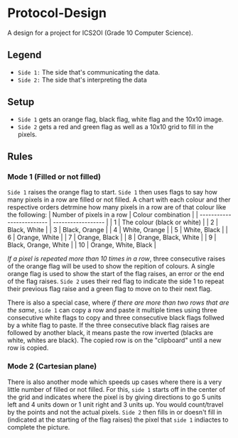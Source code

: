 # Protocol-Design
A design for a project for ICS2OI (Grade 10 Computer Science).
## Legend
- `Side 1:` The side that's communicating the data.
- `Side 2:` The side that's interpreting the data
## Setup
- `Side 1` gets an orange flag, black flag, white flag and the 10x10 image.
- `Side 2` gets a red and green flag as well as a 10x10 grid to fill in the pixels.
## Rules
### Mode 1 (Filled or not filled)
`Side 1` raises the orange flag to start. `Side 1` then uses flags to say how many pixels in a row are filled or not filled. A chart with each colour and ther respective orders detrmine how many pixels in a row are of that colour like the following:
| Number of pixels in a row | Colour combination |
| ------------------------- | ------------------ |
| 1 | The colour (black or white) |
| 2 | Black, White |
| 3 | Black, Orange |
| 4 | White, Orange |
| 5 | White, Black |
| 6 | Orange, White |
| 7 | Orange, Black |
| 8 | Orange, Black, White |
| 9 | Black, Orange, White |
| 10 | Orange, White, Black |

*If a pixel is repeated more than 10 times in a row*, three consecutive raises of the orange flag will be used to show the repition of colours. A single orange flag is used to show the start of the flag raises, an error or the end of the flag raises.
`Side 2` uses their red flag to indicate the side 1 to repeat their previous flag raise and a green flag to move on to their next flag.

There is also a special case, where *if there are more than two rows that are the same*, `side 1` can copy a row and paste it multiple times using three consecutive white flags to copy and three consecutive black flags follwed by a white flag to paste. If the three consecutive black flag raises are followed by another black, it means paste the row inverted (blacks are white, whites are black). The copied row is on the "clipboard" until a new row is copied.

### Mode 2 (Cartesian plane)
There is also another mode which speeds up cases where there is a very little number of filled or not filled. For this, `side 1` starts off in the center of the grid and indicates where the pixel is by giving directions to go 5 units left and 4 units down or 1 unit right and 3 units up. You would count/travel by the points and not the actual pixels. `Side 2` then fills in or doesn't fill in (indicated at the starting of the flag raises) the pixel that `side 1` indiactes to complete the picture.
